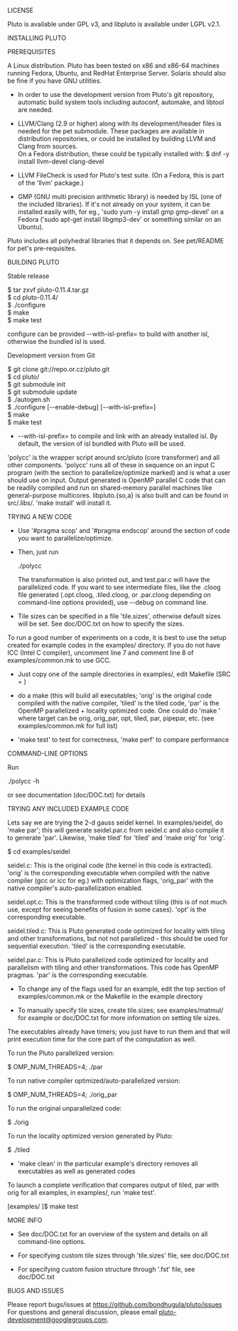 LICENSE

Pluto is available under GPL v3, and libpluto is available under LGPL v2.1.

INSTALLING PLUTO

PREREQUISITES

A Linux distribution. Pluto has been tested on x86 and x86-64 machines 
running Fedora, Ubuntu, and RedHat Enterprise Server.  Solaris should also 
be fine if you have GNU utilities. 

- In order to use the development version from Pluto's git repository, automatic 
  build system tools including autoconf, automake, and libtool are needed.  

- LLVM/Clang (2.9 or higher) along with its development/header files is needed 
  for the pet submodule. These packages are available in distribution 
  repositories, or could be installed by building LLVM and Clang from sources.  
  On a Fedora distribution, these could be typically installed with:
  $ dnf -y install llvm-devel clang-devel

- LLVM FileCheck is used for Pluto's test suite. (On a Fedora, this is part of 
  the 'llvm' package.)

- GMP (GNU multi precision arithmetic library) is needed by ISL (one of the 
  included libraries).  If it's not already on your system, it can be installed 
  easily with, for eg., 'sudo yum -y install gmp gmp-devel' on a Fedora ('sudo 
  apt-get install libgmp3-dev' or something similar on an Ubuntu).  
  
Pluto includes all polyhedral libraries that it depends on. See pet/README for 
pet's pre-requisites. 


BUILDING PLUTO

Stable release

$ tar zxvf pluto-0.11.4.tar.gz  
$ cd pluto-0.11.4/  
$ ./configure  
$ make  
$ make test

configure can be provided --with-isl-prefix=<isl install location> to 
build with another isl, otherwise the bundled isl is used.

Development version from Git

$ git clone git://repo.or.cz/pluto.git  
$ cd pluto/  
$ git submodule init  
$ git submodule update  
$ ./autogen.sh  
$ ./configure [--enable-debug] [--with-isl-prefix=<isl install location>]  
$ make  
$ make test

* --with-isl-prefix=<location> to compile and link with an already installed 
isl. By default, the version of isl bundled with Pluto will be used.

'polycc' is the wrapper script around src/pluto (core transformer) and all 
other components. 'polycc' runs all of these in sequence on an input C 
program (with the section to  parallelize/optimize marked) and is what a 
user should use on input. Output generated is OpenMP parallel C code that 
can be readily compiled and run on shared-memory parallel machines like 
general-purpose multicores. libpluto.{so,a} is also built and can be found 
in src/.libs/. 'make install' will install it.


TRYING A NEW CODE

- Use '#pragma scop' and '#pragma endscop' around the section of code 
  you want to parallelize/optimize.

- Then, just run 
    
    ./polycc <C source file>

  The transformation is also printed out, and test.par.c will have the 
  parallelized code. If you want to see intermediate files, like the 
  .cloog file generated (.opt.cloog, .tiled.cloog, or .par.cloog 
  depending on command-line options provided), use --debug on command 
  line.

- Tile sizes can be specified in a file 'tile.sizes', otherwise default 
  sizes will be set. See doc/DOC.txt on how to specify the sizes.

To run a good number of experiments on a code, it is best to use the setup 
created for example codes in the examples/ directory.  If you do not have 
ICC (Intel C compiler), uncomment line 7 and comment line 
8 of examples/common.mk to use GCC.

- Just copy one of the sample directories in examples/, edit Makefile (SRC = 
  )

- do a make (this will build all executables; 'orig' is the original code 
  compiled with the native compiler, 'tiled' is the tiled code, 'par' is 
  the OpenMP parallelized + locality optimized code. One could do 'make 
  <target>' where target can be orig, orig_par, opt, tiled, par, 
  pipepar, etc.  (see examples/common.mk for full list)

- 'make test' to test for correctness, 'make perf' to compare 
  performance


COMMAND-LINE OPTIONS

Run

./polycc -h 

or see documentation (doc/DOC.txt) for details


TRYING ANY INCLUDED EXAMPLE CODE

Lets say we are trying the 2-d gauss seidel kernel. In examples/seidel, do 
'make par'; this will generate seidel.par.c from seidel.c and also compile 
it to generate 'par'.  Likewise, 'make tiled' for 'tiled' and 'make orig' 
for 'orig'.

$ cd examples/seidel

seidel.c: This is the original code (the kernel in this code is extracted).  
'orig' is the corresponding executable when compiled with the native 
compiler (gcc or icc for eg.) with optimization flags, 'orig_par' with the 
native compiler's auto-parallelization enabled.

seidel.opt.c: This is the transformed code without tiling (this is of not 
much use, except for seeing benefits of fusion in some cases). 'opt' is the 
corresponding executable.

seidel.tiled.c: This is Pluto generated code optimized for locality with 
tiling and other transformations, but not not parallelized - this should be 
used for sequential execution. 'tiled' is the corresponding executable.

seidel.par.c: This is Pluto parallelized code optimized for locality and 
parallelism  with tiling and other transformations. This code has OpenMP 
pragmas. 'par' is the corresponding executable.

- To change any of the flags used for an example, edit the top section of 
  examples/common.mk or the Makefile in the example directory

- To manually specify tile sizes, create tile.sizes; see examples/matmul/ 
   for example or doc/DOC.txt for more information on setting tile sizes. 

The executables already have timers; you just have to run them and that will 
print execution time for the core part of the computation as well.

To run the Pluto parallelized version:

$ OMP_NUM_THREADS=4; ./par

To run native compiler optimized/auto-parallelized version:

$ OMP_NUM_THREADS=4; ./orig_par

To run the original unparallelized code:

$ ./orig

To run the locality optimized version generated by Pluto:

$ ./tiled

- 'make clean' in the particular example's directory removes all executables 
    as well as generated codes

To launch a complete verification that compares output of tiled, par
with orig for all examples, in examples/, run 'make test'.

[examples/ ]$ make test


MORE INFO

* See doc/DOC.txt for an overview of the system and details on all 
command-line options.

* For specifying custom tile sizes through 'tile.sizes' file, see 
doc/DOC.txt

* For specifying custom fusion structure through '.fst' file, see 
doc/DOC.txt


BUGS AND ISSUES

Please report bugs/issues at https://github.com/bondhugula/pluto/issues  
For questions and general discussion, please email 
pluto-development@googlegroups.com.
